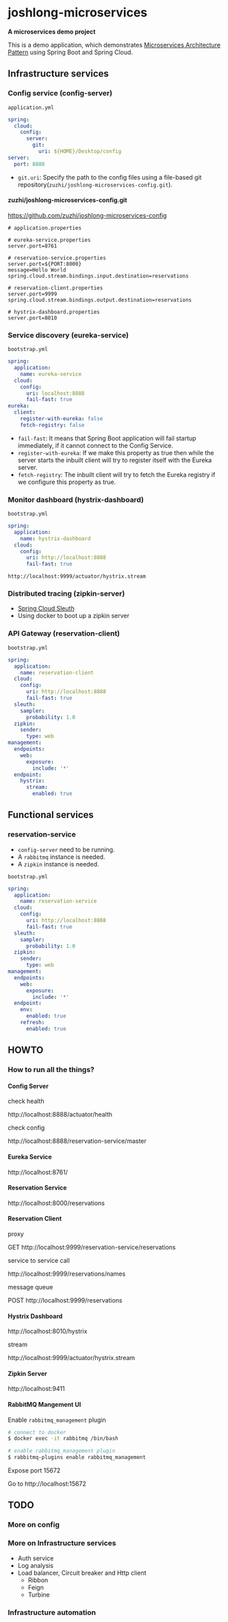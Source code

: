 # joshlong-microservices

**A microservices demo project**

This is a demo application, which demonstrates [Microservices Architecture Pattern](https://martinfowler.com/microservices/) using Spring Boot and Spring Cloud.

## Infrastructure services

### Config service (config-server)

`application.yml`

```yaml
spring:
  cloud:
    config:
      server:
        git:
          uri: ${HOME}/Desktop/config
server:
  port: 8888
```

- `git.uri`: Specify the path to the config files using a file-based git repository(`zuzhi/joshlong-microservices-config.git`).

#### zuzhi/joshlong-microservices-config.git

https://github.com/zuzhi/joshlong-microservices-config

```properties
# application.properties
```

```properties
# eureka-service.properties
server.port=8761
```

```properties
# reservation-service.properties
server.port=${PORT:8000}
message=Hello World
spring.cloud.stream.bindings.input.destination=reservations
```

```properties
# reservation-client.properties
server.port=9999
spring.cloud.stream.bindings.output.destination=reservations
```

```properties
# hystrix-dashboard.properties
server.port=8010
```

### Service discovery (eureka-service)

`bootstrap.yml`

```yaml
spring:
  application:
    name: eureka-service
  cloud:
    config:
      uri: localhost:8888
      fail-fast: true
eureka:
  client:
    register-with-eureka: false
    fetch-registry: false
```

- `fail-fast`: It means that Spring Boot application will fail startup immediately, if it cannot connect to the Config Service.
- `register-with-eureka`: If we make this property as true then while the server starts the inbuilt client will try to register itself with the Eureka server.
- `fetch-registry`: The inbuilt client will try to fetch the Eureka registry if we configure this property as true.

### Monitor dashboard (hystrix-dashboard)

`bootstrap.yml`

```yaml
spring:
  application:
    name: hystrix-dashboard
  cloud:
    config:
      uri: http://localhost:8888
      fail-fast: true
```

`http://localhost:9999/actuator/hystrix.stream`

### Distributed tracing (zipkin-server)

- [Spring Cloud Sleuth](https://cloud.spring.io/spring-cloud-sleuth/)
- Using docker to boot up a zipkin server

### API Gateway (reservation-client)

`bootstrap.yml`

```yaml
spring:
  application:
    name: reservation-client
  cloud:
    config:
      uri: http://localhost:8888
      fail-fast: true
  sleuth:
    sampler:
      probability: 1.0
  zipkin:
    sender:
      type: web
management:
  endpoints:
    web:
      exposure:
        include: '*'
  endpoint:
    hystrix:
      stream:
        enabled: true
```


## Functional services

### reservation-service

- `config-server` need to be running.
- A `rabbitmq` instance is needed.
- A `zipkin` instance is needed.

`bootstrap.yml`

```yaml
spring:
  application:
    name: reservation-service
  cloud:
    config:
      uri: http://localhost:8888
      fail-fast: true
  sleuth:
    sampler:
      probability: 1.0
  zipkin:
    sender:
      type: web
management:
  endpoints:
    web:
      exposure:
        include: '*'
  endpoint:
    env:
      enabled: true
    refresh:
      enabled: true
```

## HOWTO

### How to run all the things?

#### Config Server

check health

http://localhost:8888/actuator/health

check config

http://localhost:8888/reservation-service/master


#### Eureka Service

http://localhost:8761/


#### Reservation Service

http://localhost:8000/reservations


#### Reservation Client

proxy

GET http://localhost:9999/reservation-service/reservations

service to service call

http://localhost:9999/reservations/names

message queue

POST http://localhost:9999/reservations


#### Hystrix Dashboard

http://localhost:8010/hystrix

stream

http://localhost:9999/actuator/hystrix.stream


#### Zipkin Server

http://localhost:9411


#### RabbitMQ Mangement UI

Enable `rabbitmq_management` plugin

```bash
# connect to docker
$ docker exec -it rabbitmq /bin/bash

# enable rabbitmq_management plugin
$ rabbitmq-plugins enable rabbitmq_management
```

Expose port 15672

Go to http://localhost:15672


## TODO

### More on config


### More on Infrastructure services

- Auth service
- Log analysis
- Load balancer, Circuit breaker and Http client
	- Ribbon
	- Feign
	- Turbine

### Infrastructure automation
